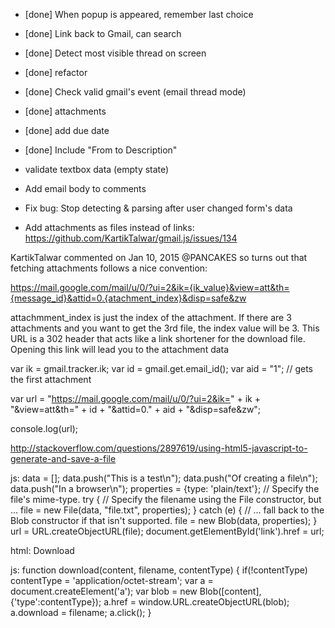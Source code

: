 - [done] When popup is appeared, remember last choice
- [done] Link back to Gmail, can search
- [done] Detect most visible thread on screen
- [done] refactor
- [done] Check valid gmail's event (email thread mode)
- [done] attachments
- [done] add due date
- [done] Include "From <email> to Description"
- validate textbox data (empty state)
- Add email body to comments
- Fix bug: Stop detecting & parsing after user changed form's data

- Add attachments as files instead of links: https://github.com/KartikTalwar/gmail.js/issues/134
 
KartikTalwar commented on Jan 10, 2015
@PANCAKES so turns out that fetching attachments follows a nice convention:

https://mail.google.com/mail/u/0/?ui=2&ik={ik_value}&view=att&th={message_id}&attid=0.{atachment_index}&disp=safe&zw

attachmment_index is just the index of the attachment. If there are 3 attachments and you want to get the 3rd file, the index value will be 3. This URL is a 302 header that acts like a link shortener for the download file. Opening this link will lead you to the attachment data

var ik = gmail.tracker.ik;
var id = gmail.get.email_id();
var aid = "1"; // gets the first attachment

var url = "https://mail.google.com/mail/u/0/?ui=2&ik=" + ik + "&view=att&th=" + id + "&attid=0." + aid + "&disp=safe&zw";

console.log(url);

http://stackoverflow.com/questions/2897619/using-html5-javascript-to-generate-and-save-a-file

js:
data = [];
data.push("This is a test\n");
data.push("Of creating a file\n");
data.push("In a browser\n");
properties = {type: 'plain/text'}; // Specify the file's mime-type.
try {
  // Specify the filename using the File constructor, but ...
  file = new File(data, "file.txt", properties);
} catch (e) {
  // ... fall back to the Blob constructor if that isn't supported.
  file = new Blob(data, properties);
}
url = URL.createObjectURL(file);
document.getElementById('link').href = url;

html:
<a id="link" target="_blank" download="file.txt">Download</a>

js:
function download(content, filename, contentType)
{
    if(!contentType) contentType = 'application/octet-stream';
        var a = document.createElement('a');
        var blob = new Blob([content], {'type':contentType});
        a.href = window.URL.createObjectURL(blob);
        a.download = filename;
        a.click();
}
